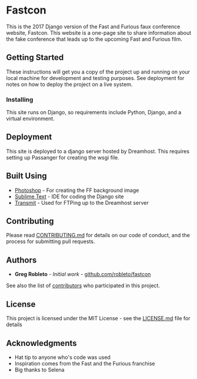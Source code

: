 # Fastcon

This is the 2017 Django version of the Fast and Furious faux conference website, Fastcon. This website is a one-page site to share information about the fake conference that leads up to the upcoming Fast and Furious film.

## Getting Started

These instructions will get you a copy of the project up and running on your local machine for development and testing purposes. See deployment for notes on how to deploy the project on a live system.


### Installing

This site runs on Django, so requirements include Python, Django, and a virtual environment.


## Deployment

This site is deployed to a django server hosted by Dreamhost. This requires setting up Passanger for creating the wsgi file.

## Built Using

* [Photoshop](http:www.adobe.com/products/photoshop.html) - For creating the FF background image
* [Sublime Text](https://www.sublimetext.com/) - IDE for coding the Django site
* [Transmit](https://panic.com/transmit/) - Used for FTPing up to the Dreamhost server

## Contributing

Please read [CONTRIBUTING.md](https://github.com/robleto/fastcon/contributing.md) for details on our code of conduct, and the process for submitting pull requests.


## Authors

* **Greg Robleto** - *Initial work* - [github.com/robleto/fastcon](https://github.com/robleto/fastcon)

See also the list of [contributors](https://github.com/robleto/fastcon/contributors) who participated in this project.

## License

This project is licensed under the MIT License - see the [LICENSE.md](LICENSE.md) file for details

## Acknowledgments

* Hat tip to anyone who's code was used
* Inspiration comes from the Fast and the Furious franchise
* Big thanks to Selena
